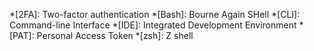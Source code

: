 <!-- This file lists all abbreviations in the guide. -->
<!-- https://squidfunk.github.io/mkdocs-material/reference/tooltips/?h=abbre#adding-abbreviations -->
<!-- Keep this list sorted from A-Z. -->

*[2FA]: Two-factor authentication
*[Bash]: Bourne Again SHell
*[CLI]: Command-line Interface
*[IDE]: Integrated Development Environment
*[PAT]: Personal Access Token
*[zsh]: Z shell
